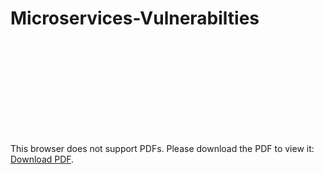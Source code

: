 # Microservices-Vulnerabilties
<object data="https://github.com/ganesh4333/Microservices-Vulnerabilties/blob/main/Report.pdf" type="application/pdf" width="700px" height="700px">
    <embed src="https://github.com/ganesh4333/Microservices-Vulnerabilties/blob/main/Report.pdf">
        <p>This browser does not support PDFs. Please download the PDF to view it: <a href="http://yoursite.com/the.pdf">Download PDF</a>.</p>
    </embed>
</object>
